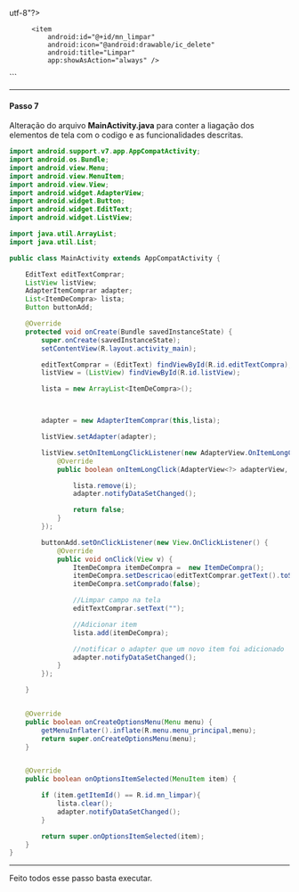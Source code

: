 utf-8"?>
<menu xmlns:app="http://schemas.android.com/apk/res-auto"
    xmlns:android="http://schemas.android.com/apk/res/android">

    <item
        android:id="@+id/mn_limpar"
        android:icon="@android:drawable/ic_delete"
        android:title="Limpar"
        app:showAsAction="always" />
</menu>
```

----
#### Passo 7

Alteração do arquivo **MainActivity.java** para conter a liagação dos elementos de tela com o codigo e as funcionalidades descritas.

```java
import android.support.v7.app.AppCompatActivity;
import android.os.Bundle;
import android.view.Menu;
import android.view.MenuItem;
import android.view.View;
import android.widget.AdapterView;
import android.widget.Button;
import android.widget.EditText;
import android.widget.ListView;

import java.util.ArrayList;
import java.util.List;

public class MainActivity extends AppCompatActivity {

    EditText editTextComprar;
    ListView listView;
    AdapterItemComprar adapter;
    List<ItemDeCompra> lista;
    Button buttonAdd;

    @Override
    protected void onCreate(Bundle savedInstanceState) {
        super.onCreate(savedInstanceState);
        setContentView(R.layout.activity_main);

        editTextComprar = (EditText) findViewById(R.id.editTextCompra);
        listView = (ListView) findViewById(R.id.listView);

        lista = new ArrayList<ItemDeCompra>();



        adapter = new AdapterItemComprar(this,lista);

        listView.setAdapter(adapter);

        listView.setOnItemLongClickListener(new AdapterView.OnItemLongClickListener() {
            @Override
            public boolean onItemLongClick(AdapterView<?> adapterView, View view, int i, long l) {

                lista.remove(i);
                adapter.notifyDataSetChanged();

                return false;
            }
        });

        buttonAdd.setOnClickListener(new View.OnClickListener() {
            @Override
            public void onClick(View v) {
                ItemDeCompra itemDeCompra =  new ItemDeCompra();
                itemDeCompra.setDescricao(editTextComprar.getText().toString());
                itemDeCompra.setComprado(false);

                //Limpar campo na tela
                editTextComprar.setText("");

                //Adicionar item
                lista.add(itemDeCompra);

                //notificar o adapter que um novo item foi adicionado
                adapter.notifyDataSetChanged();
            }
        });

    }


    @Override
    public boolean onCreateOptionsMenu(Menu menu) {
        getMenuInflater().inflate(R.menu.menu_principal,menu);
        return super.onCreateOptionsMenu(menu);
    }


    @Override
    public boolean onOptionsItemSelected(MenuItem item) {

        if (item.getItemId() == R.id.mn_limpar){
            lista.clear();
            adapter.notifyDataSetChanged();
        }

        return super.onOptionsItemSelected(item);
    }
}

```
---
Feito todos esse passo basta executar.